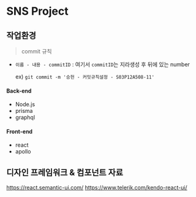 # SNS Project

## 작업환경

> commit 규칙 

- `이름 - 내용 - commitID` : 여기서 `commitID`는 지라생성 후 뒤에 있는 number

  ex) `git commit -m '승헌 - 커밋규칙설정 - S03P12A508-11'`

#### Back-end

- Node.js
- prisma
- graphql

  

#### Front-end

- react
- apollo

## 디자인 프레임워크 & 컴포넌트 자료

https://react.semantic-ui.com/
https://www.telerik.com/kendo-react-ui/



